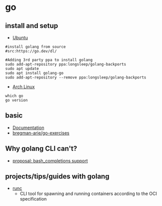 # go

## install and setup

* [Ubuntu](https://github.com/golang/go/wiki/Ubuntu)

```shell
#install golang from source
#src:https://go.dev/dl/

#Adding 3rd party ppa to install golang
sudo add-apt-repository ppa:longsleep/golang-backports
sudo apt update
sudo apt install golang-go
sudo add-apt-repository --remove ppa:longsleep/golang-backports
```

* [Arch Linux](https://wiki.archlinux.org/title/Go)

```shell
which go
go version

```


## basic

* [Documentation](https://go.dev/doc/)
* [bregman-arie/go-exercises](https://github.com/bregman-arie/go-exercises)

## Why golang CLI can't?

* [proposal: bash_completions support](https://github.com/golang/go/issues/58598)

## projects/tips/guides with golang

* [runc](https://github.com/opencontainers/runc)
    * CLI tool for spawning and running containers according to the OCI specification

